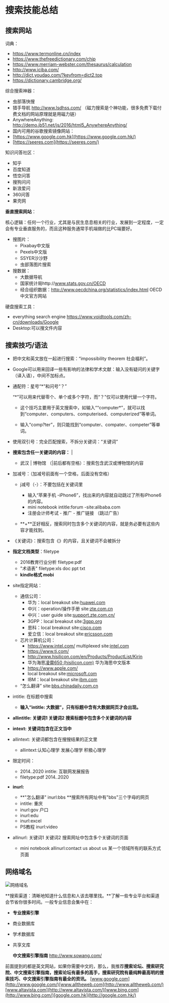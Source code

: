 # 搜索技能总结

## 搜索网站

词典： 

- https://www.termonline.cn/index
- https://www.thefreedictionary.com/chip
- https://www.merriam-webster.com/thesaurus/calculation
- http://www.iciba.com/
- http://dict.youdao.com/?keyfrom=dict2.top
- https://dictionary.cambridge.org/

综合搜索神器：

- 虫部落快搜
- 猎手导航 http://www.lsdhss.com/ （磁力搜索是个神功能，很多免费下载付费文档的网站原理就是用磁力链）
- AnywhereAnything: http://demo.jb51.net/js/2016/html5_AnywhereAnything/
- 国内可用的谷歌搜索镜像网站：
- [https://www.google.com.hk](https://www.google.com.hk/)
- [https://seeres.com](https://seeres.com/)

知识问答社区：

- 知乎
- 百度知道
- 悟空问答
- 搜狗问问
- 新浪爱问
- 360问答
- 果壳网

**垂直搜索网站**：

核心逻辑：任何一个行业，尤其是与民生息息相关的行业，发展到一定程度，一定会有专业垂直服务的，而且这种服务通常手机端做的比PC端要好。

- 搜图片：
  - Pixabay中文版
  - Pexels中文版
  - SSYER沙沙野
  - 虫部落图片搜索
- 搜数据：
  - 大数据导航
  - 国家统计局http://www.stats.gov.cn/OECD
  - 经合组织数据：http://www.oecdchina.org/statistics/index.html OECD中文官方网站

硬盘搜索工具：

- everything search engine https://www.voidtools.com/zh-cn/downloads/Google 
- Desktop:可以搜文件内容

## 搜索技巧/语法

* 把中文和英文放在一起进行搜索：“impossibility theorem 社会福利”。

* Google可以用来回译一些有影响的法律和学术文献：输入没有疑问的关键字（译入语），中间不加标点。

* 通配符：星号“*”和问号“？”

  “*”可以用来代替零个、单个或多个字符，而“？”仅可以使用代替一个字符。

  * 这个技巧主要用于英文搜索中，如输入““computer*”，就可以找到“computer、computers、computerised、computerized”等单词。

  * 输入“comp?ter”，则只能找到“computer、compater、competer”等单词。

- 使用双引号：完全匹配搜索，不拆分关键词：“关键词”


* **搜索包含任一关键词的内容：** |
  * 武汉 | 博物馆 （|前后都有空格）：搜索包含武汉或博物馆的内容

* 加减号：（加减号前面有一个空格，后面没有空格）
  * j减号（-）：不要包括在关键词里
    * 输入“苹果手机 -iPhone6”，找出来的内容就自动跳过了所有iPhone6的内容。
    * mini notebook intitle:forum -site:alibaba.com
    * 注册会计师考试 - 推广 - 推广链接  （跳过广告）

  * **+**正好相反，搜索同时包含多个关键词的内容，就是务必要有这些内容才能找到。

* 《关键词》：搜索包含《》的内容，且关键词不会被拆分

* **指定文档类型**：filetype
  * 2016教育行业分析 filetype:pdf
  * "术语表" filetype:xls  doc ppt txt 
  * **kindle格式 mobi**

* site指定网站：
  * 通信公司：
    * 华为：local breakout site:[huawei.com](http://www.huawei.com/)
    * 中兴：operation/操作手册 site:[zte.com.cn](http://zte.com.cn/) 
    * 中兴：user guide site:[support.zte.com.cn/](http://support.zte.com.cn/)
    * 3GPP：local breakout site:[3gpp.org](http://3gpp.org/)
    * 思科：local breakout site:[cisco.com](http://www.cisco.com/)
    * 爱立信：local breakout site:[ericsson.com](http://www.ericsson.com/)
  * 芯片计算机公司：
    * https://www.intel.com/   multiplexed site:[intel.com](http://www.intel.com/)  
    * https://www.ti.com/
    * http://www.hisilicon.com/en/Products/ProductList/Kirin  
    * 华为海思[凌霄650 (hisilicon.com)](https://www.hisilicon.com/cn/products/Gigahome/Gigahome-650) 华为海思中文版本
    * https://www.apple.com/
    * local breakout site:[microsoft.com](http://www.microsoft.com/)
    * IBM：local breakout site:[ibm.com](http://www.ibm.com/)
  * “怎么翻译” site:[bbs.chinadaily.com.cn](http://bbs.chinadaily.com.cn/) 

* intitle: 在标题中搜索
  * **输入“intitle: 大数据”，只有标题中含有大数据网页才会出现。**

* **allintitle: 关键词1 关键词2  搜索标题中包含多个关键词的内容**

* **intext: 关键词包含在正文当中**

* allintext: 关键词都包含在搜搜结果的正文里
  * allintext:认知心理学 发展心理学 积极心理学

* 限定时间：
  * 2014..2020 intitle: 互联网发展报告 
  * filetype:pdf 2014..2020

* **inurl:**
  * **"怎么翻译" inurl:bbs **搜索所有网址中有"bbs"三个字母的网页
  * intitle: 重庆 
  * inurl:gov   户口 
  * inurl:edu
  * inurl:excel
  * PS教程 inurl:video
* allinurl: 关键词1 关键词2 搜索网址中包含多个关键词的页面
  * mini notebook allinurl:contact us  about us 某一个领域所有的联系方式页面



## **网络域名**

![网络域名](https://i.loli.net/2021/08/03/sN3Pr7xeFqpDE1Y.png)



**搜索渠道：清晰地知道什么信息和人该去哪里找。**了解一些专业平台和渠道会节省你很多时间。一般专业信息会集中在：

- **专业搜索引擎**

- 商业数据库

- 学术数据库

- 共享文库

  

   **中文搜索引擎指南** http://www.sowang.com/

前面提到的都是英文网站，如果你需要中文的，那么，我推荐**搜索论坛、搜索研究院、中文搜索引擎指南，搜索论坛有最多的高手，搜索研究院有最纯粹最高明的搜索技巧、中文搜索引擎指南有最全的资讯。**
[www.google.com](http://www.google.com/)[www.alltheweb.com](http://www.alltheweb.com/)[www.altavista.com](http://www.altavista.com/)[www.bing.com](http://www.bing.com/)[google.com.hk](http://google.com.hk/)  

